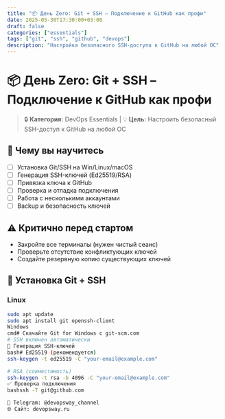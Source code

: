 ```yaml
---
title: "📦 День Zero: Git + SSH – Подключение к GitHub как профи"
date: 2025-05-30T17:30:00+03:00
draft: false
categories: ["essentials"]
tags: ["git", "ssh", "github", "devops"]
description: "Настройка безопасного SSH-доступа к GitHub на любой ОС"
---
```


# 📦 День Zero: Git + SSH – Подключение к GitHub как профи

> 🔒 **Категория:** DevOps Essentials | 💡 **Цель:** Настроить безопасный SSH-доступ к GitHub на любой ОС

## 🧠 Чему вы научитесь

- [ ] Установка Git/SSH на Win/Linux/macOS
- [ ] Генерация SSH-ключей (Ed25519/RSA)
- [ ] Привязка ключа к GitHub
- [ ] Проверка и отладка подключения
- [ ] Работа с несколькими аккаунтами
- [ ] Backup и безопасность ключей

## ⚠️ Критично перед стартом

- Закройте все терминалы (нужен чистый сеанс)
- Проверьте отсутствие конфликтующих ключей
- Создайте резервную копию существующих ключей

## 🔧 Установка Git + SSH

### Linux
```bash
sudo apt update
sudo apt install git openssh-client
Windows
cmd# Скачайте Git for Windows с git-scm.com
# SSH включен автоматически
🔑 Генерация SSH-ключей
bash# Ed25519 (рекомендуется)
ssh-keygen -t ed25519 -C "your-email@example.com"

# RSA (совместимость)
ssh-keygen -t rsa -b 4096 -C "your-email@example.com"
✅ Проверка подключения
bashssh -T git@github.com

📱 Telegram: @devopsway_channel
🌐 Сайт: devopsway.ru
